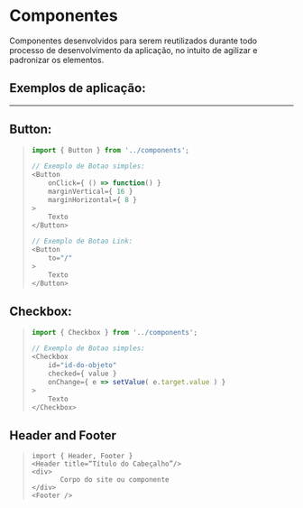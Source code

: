 # Componentes
Componentes desenvolvidos para serem reutilizados durante todo processo de desenvolvimento da aplicação, no intuito de agilizar e padronizar os elementos.

## Exemplos de aplicação:
---
## Button:
>   ```javascript
>   import { Button } from '../components';
> 
>   // Exemplo de Botao simples:
>   <Button 
>       onClick={ () => function() }
>       marginVertical={ 16 }
>       marginHorizontal={ 8 }
>   >
>       Texto
>   </Button>
>
>   // Exemplo de Botao Link:
>   <Button 
>       to="/"
>   >
>       Texto
>   </Button>
>   ```

## Checkbox:
>   ```javascript
>   import { Checkbox } from '../components';
> 
>   // Exemplo de Botao simples:
>   <Checkbox 
>       id="id-do-objeto"
>       checked={ value }
>       onChange={ e => setValue( e.target.value ) }
>   >
>       Texto
>   </Checkbox>
>   ```

## Header and Footer
> ```reactjs
> import { Header, Footer }
> <Header title=“Título do Cabeçalho”/>
> <div>
>        Corpo do site ou componente
> </div>
> <Footer />
> ```
